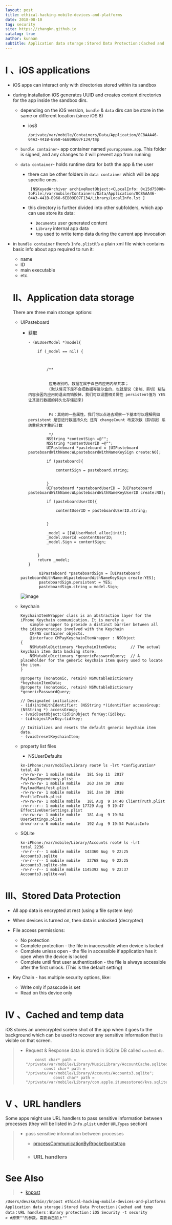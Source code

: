 ```yaml
---
layout: post
title: ethical-hacking-mobile-devices-and-platforms
date: 2018-08-10
tag: security
site: https://zhangkn.github.io
catalog: true
author: kunnan
subtitle: Application data storage；Stored Data Protection；Cached and temp data；URL handlers；Binary protection；iOS Security
---
```




# I 、iOS applications

 

- iOS apps can interact only with directories stored within its sandbox

- during installation iOS generates UUID and creates content directories for the app inside the sandbox dirs.

  * depending on the iOS version, `bundle` & `data` dirs can be store in the same or different location (since iOS 8)

    * ios8

      ```
      /private/var/mobile/Containers/Data/Application/8C8AAA46-04A3-441B-B968-6EB09E07F134/tmp
      ```

      

   

  * `bundle container`- app container named `yourappname.app`. This folder is signed, and any changes to it will prevent app from running

  * `data container`- holds runtime data for both the app & the user

    * there can be other folders in `data container` which will be app specific ones.

      ```
       [NSKeyedArchiver archiveRootObject:<CLocalInfo: 0x15d75000> toFile:/var/mobile/Containers/Data/Application/8C8AAA46-04A3-441B-B968-6EB09E07F134/Library/LocalInfo.lst ]
      
      ```

      

    * this directory is further divided into other subfolders, which app can use store its data:

      * `Documents` user generated content
      * `Library` internal app data
      * `tmp` used to write temp data during the current app invocation

       

- in `bundle container` there’s `Info.plist`it’s a plain xml file which contains basic info about app required to run it:

  * name
  * ID
  * main executable
  * etc.

   

   

  # II、Application data storage

   There are three main storage options:

  * UIPasteboard 

    * 获取

      ```
      - (WLUserModel *)model{
          
          if (_model == nil) {
              
              
              
              /**
               
               
               应用级别的，数据在属于自己的应用内部共享；
               (默认情况下是不会把数据写进沙盒的，也就是说（复制、剪切）粘贴内容会因为应用的退出而销毁掉，我们可以设置相关属性 persistent值为 YES让其进行数据的持久化存储起来)
               
               
               Ps：其他的一些属性，我们可以点进去观察一下基本可以理解例如 persistent 是否进行数据持久化 还有 changeCount 改变次数（剪切板）系统重启方才重新计数
               
               */
              NSString *contentSign =@"";
              NSString *contentUserID =@"";
              UIPasteboard *pasteboard = [UIPasteboard pasteboardWithName:WLpasteboardWithNameKeySign create:NO];
              
              if (pasteboard){
                  
                  contentSign = pasteboard.string;
                  
                  
              }
              UIPasteboard *pasteboardUserID = [UIPasteboard pasteboardWithName:WLpasteboardWithNameKeyUserID create:NO];
              
              if (pasteboardUserID){
                  
                  contentUserID = pasteboardUserID.string;
                  
                  
              }
            
              _model = [[WLUserModel alloc]init];
              _model.UserId =contentUserID;
              _model.Sign = contentSign;
              
              
          }
          return _model;
      }
      
      ```

      

    ```
            UIPasteboard *pasteboardSign = [UIPasteboard pasteboardWithName:WLpasteboardWithNameKeySign create:YES];
            pasteboardSign.persistent = YES;
            pasteboardSign.string = model.Sign;
    
    ```

    ![image](https://wx3.sinaimg.cn/large/af39b376gy1fu4g5sy779j20ev05wq4a.jpg)

  * keychain

    ```
    KeychainItemWrapper class is an abstraction layer for the iPhone Keychain communication. It is merely a 
        simple wrapper to provide a distinct barrier between all the idiosyncracies involved with the Keychain
        CF/NS container objects.
        @interface CMPayKeychainItemWrapper : NSObject
    {
        NSMutableDictionary *keychainItemData;		// The actual keychain item data backing store.
        NSMutableDictionary *genericPasswordQuery;	// A placeholder for the generic keychain item query used to locate the item.
    }
    
    @property (nonatomic, retain) NSMutableDictionary *keychainItemData;
    @property (nonatomic, retain) NSMutableDictionary *genericPasswordQuery;
    
    // Designated initializer.
    - (id)initWithIdentifier: (NSString *)identifier accessGroup:(NSString *) accessGroup;
    - (void)setObject:(id)inObject forKey:(id)key;
    - (id)objectForKey:(id)key;
    
    // Initializes and resets the default generic keychain item data.
    - (void)resetKeychainItem;
    
    ```

    

  * property list files

    * NSUserDefaults

    ```
    kn-iPhone:/var/mobile/Library root# ls -lrt *Configuration*
    total 40
    -rw-rw-rw- 1 mobile mobile   181 Sep 11  2017 PayloadDependency.plist
    -rw-rw-rw- 1 mobile mobile   263 Jan 30  2018 PayloadManifest.plist
    -rw-rw-rw- 1 mobile mobile   181 Jan 30  2018 ProfileTruth.plist
    -rw-rw-rw- 1 mobile mobile   181 Aug  9 14:40 ClientTruth.plist
    -rw-r--r-- 1 mobile mobile 17729 Aug  9 19:47 EffectiveUserSettings.plist
    -rw-rw-rw- 1 mobile mobile   181 Aug  9 19:54 UserSettings.plist
    drwxr-xr-x 6 mobile mobile   192 Aug  9 19:54 PublicInfo
    
    ```

    

  

  * SQLite

    ```
    kn-iPhone:/var/mobile/Library/Accounts root# ls -lrt
    total 2236
    -rw-r--r-- 1 mobile mobile  143360 Aug  9 22:25 Accounts3.sqlite
    -rw-r--r-- 1 mobile mobile   32768 Aug  9 22:25 Accounts3.sqlite-shm
    -rw-r--r-- 1 mobile mobile 1145392 Aug  9 22:37 Accounts3.sqlite-wal
    
    ```

    

 

# III、Stored Data Protection

  

  

 

- All app data is encrypted at rest (using a file system key)

- When devices is turned on, then data is unlocked (decrypted)

- File access permissions:

  - No protection
  - Complete protection - the file in inaccessible when device is locked
  - Complete unless open - the file in accessible if application has it open when the device is locked
  - Complete until first user authentication - the file is always accessible after the first unlock. (This is the default setting)

- Key Chain - has multiple security options, like:

  - Write only if passcode is set
  - Read on this device only

   

  

  

 

 

# IV 、Cached and temp data

iOS stores an unencrypted screen shot of the app when it goes to the background which can be used to recover any sensitive information that is visible on that screen.

 

> * Request & Response data is stored in SQLite DB called `cached.db`.
>
>   ```
>       const char* path = "/private/var/mobile/Library/MusicLibrary/AccountCache.sqlitedb";
>           const char* path = "/private/var/mobile/Library/Accounts/Accounts3.sqlite";
>               const char* path = "/private/var/mobile/Library/com.apple.itunesstored/kvs.sqlitedb";
>   ```
>
>   

  

 

 # V 、URL handlers

 

Some apps might use URL handlers to pass sensitive information between processes (they will be listed in `Info.plist` under `URLTypes` section)



> * pass sensitive information between processes
>
>   * [processCommunicationByRrocketbootstrap](https://zhangkn.github.io/2018/01/Inter-processCommunicationByRrocketbootstrap/)
>
>   * ### URL handlers
>
>      

 # 





# See Also 

>* [knpost](https://github.com/zhangkn/KNBin/blob/master/knpost) 
>
```
/Users/devzkn/bin//knpost ethical-hacking-mobile-devices-and-platforms Application data storage；Stored Data Protection；Cached and temp data；URL handlers；Binary protection；iOS Security -t security
> #原来""的参数，需要自己加上""
```

